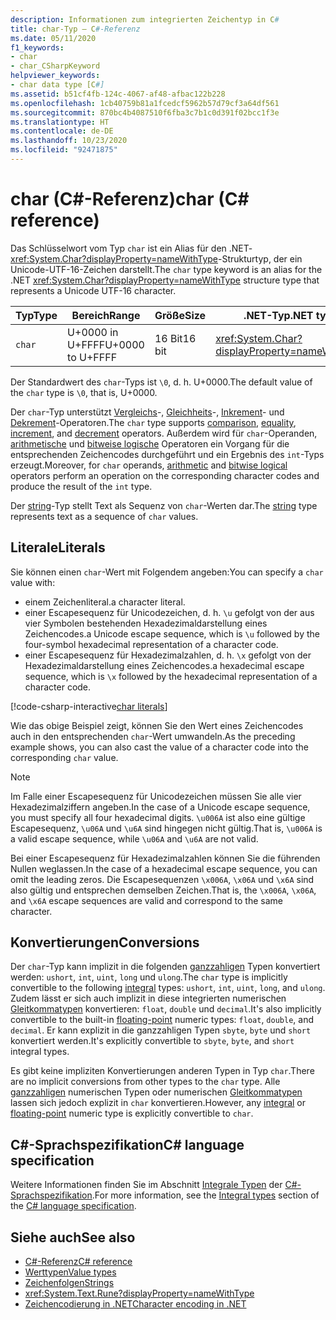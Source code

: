 ```yaml
---
description: Informationen zum integrierten Zeichentyp in C#
title: char-Typ – C#-Referenz
ms.date: 05/11/2020
f1_keywords:
- char
- char_CSharpKeyword
helpviewer_keywords:
- char data type [C#]
ms.assetid: b51cf4fb-124c-4067-af48-afbac122b228
ms.openlocfilehash: 1cb40759b81a1fcedcf5962b57d79cf3a64df561
ms.sourcegitcommit: 870bc4b4087510f6fba3c7b1c0d391f02bcc1f3e
ms.translationtype: HT
ms.contentlocale: de-DE
ms.lasthandoff: 10/23/2020
ms.locfileid: "92471875"
---
```

# <a name="char-c-reference"></a><span data-ttu-id="78524-103">char (C#-Referenz)</span><span class="sxs-lookup"><span data-stu-id="78524-103">char (C# reference)</span></span>

<span data-ttu-id="78524-104">Das Schlüsselwort vom Typ `char` ist ein Alias für den .NET-<xref:System.Char?displayProperty=nameWithType>-Strukturtyp, der ein Unicode-UTF-16-Zeichen darstellt.</span><span class="sxs-lookup"><span data-stu-id="78524-104">The `char` type keyword is an alias for the .NET <xref:System.Char?displayProperty=nameWithType> structure type that represents a Unicode UTF-16 character.</span></span>

|<span data-ttu-id="78524-105">Typ</span><span class="sxs-lookup"><span data-stu-id="78524-105">Type</span></span>|<span data-ttu-id="78524-106">Bereich</span><span class="sxs-lookup"><span data-stu-id="78524-106">Range</span></span>|<span data-ttu-id="78524-107">Größe</span><span class="sxs-lookup"><span data-stu-id="78524-107">Size</span></span>|<span data-ttu-id="78524-108">.NET-Typ</span><span class="sxs-lookup"><span data-stu-id="78524-108">.NET type</span></span>|
|----------|-----------|----------|-------------------------|
|`char`|<span data-ttu-id="78524-109">U+0000 in U+FFFF</span><span class="sxs-lookup"><span data-stu-id="78524-109">U+0000 to U+FFFF</span></span>|<span data-ttu-id="78524-110">16 Bit</span><span class="sxs-lookup"><span data-stu-id="78524-110">16 bit</span></span>|<xref:System.Char?displayProperty=nameWithType>|

<span data-ttu-id="78524-111">Der Standardwert des `char`-Typs ist `\0`, d. h. U+0000.</span><span class="sxs-lookup"><span data-stu-id="78524-111">The default value of the `char` type is `\0`, that is, U+0000.</span></span>

<span data-ttu-id="78524-112">Der `char`-Typ unterstützt [Vergleichs](../operators/comparison-operators.md)-, [Gleichheits](../operators/equality-operators.md)-, [Inkrement](../operators/arithmetic-operators.md#increment-operator-)- und [Dekrement](../operators/arithmetic-operators.md#decrement-operator---)-Operatoren.</span><span class="sxs-lookup"><span data-stu-id="78524-112">The `char` type supports [comparison](../operators/comparison-operators.md), [equality](../operators/equality-operators.md), [increment](../operators/arithmetic-operators.md#increment-operator-), and [decrement](../operators/arithmetic-operators.md#decrement-operator---) operators.</span></span> <span data-ttu-id="78524-113">Außerdem wird für `char`-Operanden, [arithmetische](../operators/arithmetic-operators.md) und [bitweise logische](../operators/bitwise-and-shift-operators.md) Operatoren ein Vorgang für die entsprechenden Zeichencodes durchgeführt und ein Ergebnis des `int`-Typs erzeugt.</span><span class="sxs-lookup"><span data-stu-id="78524-113">Moreover, for `char` operands, [arithmetic](../operators/arithmetic-operators.md) and [bitwise logical](../operators/bitwise-and-shift-operators.md) operators perform an operation on the corresponding character codes and produce the result of the `int` type.</span></span>

<span data-ttu-id="78524-114">Der [string](reference-types.md#the-string-type)-Typ stellt Text als Sequenz von `char`-Werten dar.</span><span class="sxs-lookup"><span data-stu-id="78524-114">The [string](reference-types.md#the-string-type) type represents text as a sequence of `char` values.</span></span>

## <a name="literals"></a><span data-ttu-id="78524-115">Literale</span><span class="sxs-lookup"><span data-stu-id="78524-115">Literals</span></span>

<span data-ttu-id="78524-116">Sie können einen `char`-Wert mit Folgendem angeben:</span><span class="sxs-lookup"><span data-stu-id="78524-116">You can specify a `char` value with:</span></span>

- <span data-ttu-id="78524-117">einem Zeichenliteral.</span><span class="sxs-lookup"><span data-stu-id="78524-117">a character literal.</span></span>
- <span data-ttu-id="78524-118">einer Escapesequenz für Unicodezeichen, d. h. `\u` gefolgt von der aus vier Symbolen bestehenden Hexadezimaldarstellung eines Zeichencodes.</span><span class="sxs-lookup"><span data-stu-id="78524-118">a Unicode escape sequence, which is `\u` followed by the four-symbol hexadecimal representation of a character code.</span></span>
- <span data-ttu-id="78524-119">einer Escapesequenz für Hexadezimalzahlen, d. h. `\x` gefolgt von der Hexadezimaldarstellung eines Zeichencodes.</span><span class="sxs-lookup"><span data-stu-id="78524-119">a hexadecimal escape sequence, which is `\x` followed by the hexadecimal representation of a character code.</span></span>

[!code-csharp-interactive[char literals](snippets/shared/CharType.cs#Literals)]

<span data-ttu-id="78524-120">Wie das obige Beispiel zeigt, können Sie den Wert eines Zeichencodes auch in den entsprechenden `char`-Wert umwandeln.</span><span class="sxs-lookup"><span data-stu-id="78524-120">As the preceding example shows, you can also cast the value of a character code into the corresponding `char` value.</span></span>

> [!NOTE]
> <span data-ttu-id="78524-121">Im Falle einer Escapesequenz für Unicodezeichen müssen Sie alle vier Hexadezimalziffern angeben.</span><span class="sxs-lookup"><span data-stu-id="78524-121">In the case of a Unicode escape sequence, you must specify all four hexadecimal digits.</span></span> <span data-ttu-id="78524-122">`\u006A` ist also eine gültige Escapesequenz, `\u06A` und `\u6A` sind hingegen nicht gültig.</span><span class="sxs-lookup"><span data-stu-id="78524-122">That is, `\u006A` is a valid escape sequence, while `\u06A` and `\u6A` are not valid.</span></span>
>
> <span data-ttu-id="78524-123">Bei einer Escapesequenz für Hexadezimalzahlen können Sie die führenden Nullen weglassen.</span><span class="sxs-lookup"><span data-stu-id="78524-123">In the case of a hexadecimal escape sequence, you can omit the leading zeros.</span></span> <span data-ttu-id="78524-124">Die Escapesequenzen `\x006A`, `\x06A` und `\x6A` sind also gültig und entsprechen demselben Zeichen.</span><span class="sxs-lookup"><span data-stu-id="78524-124">That is, the `\x006A`, `\x06A`, and `\x6A` escape sequences are valid and correspond to the same character.</span></span>

## <a name="conversions"></a><span data-ttu-id="78524-125">Konvertierungen</span><span class="sxs-lookup"><span data-stu-id="78524-125">Conversions</span></span>

<span data-ttu-id="78524-126">Der `char`-Typ kann implizit in die folgenden [ganzzahligen](integral-numeric-types.md) Typen konvertiert werden: `ushort`, `int`, `uint`, `long` und `ulong`.</span><span class="sxs-lookup"><span data-stu-id="78524-126">The `char` type is implicitly convertible to the following [integral](integral-numeric-types.md) types: `ushort`, `int`, `uint`, `long`, and `ulong`.</span></span> <span data-ttu-id="78524-127">Zudem lässt er sich auch implizit in diese integrierten numerischen [Gleitkommatypen](floating-point-numeric-types.md) konvertieren: `float`, `double` und `decimal`.</span><span class="sxs-lookup"><span data-stu-id="78524-127">It's also implicitly convertible to the built-in [floating-point](floating-point-numeric-types.md) numeric types: `float`, `double`, and `decimal`.</span></span> <span data-ttu-id="78524-128">Er kann explizit in die ganzzahligen Typen `sbyte`, `byte` und `short` konvertiert werden.</span><span class="sxs-lookup"><span data-stu-id="78524-128">It's explicitly convertible to `sbyte`, `byte`, and `short` integral types.</span></span>

<span data-ttu-id="78524-129">Es gibt keine impliziten Konvertierungen anderen Typen in Typ `char`.</span><span class="sxs-lookup"><span data-stu-id="78524-129">There are no implicit conversions from other types to the `char` type.</span></span> <span data-ttu-id="78524-130">Alle [ganzzahligen](integral-numeric-types.md) numerischen Typen oder numerischen [Gleitkommatypen](floating-point-numeric-types.md) lassen sich jedoch explizit in `char` konvertieren.</span><span class="sxs-lookup"><span data-stu-id="78524-130">However, any [integral](integral-numeric-types.md) or [floating-point](floating-point-numeric-types.md) numeric type is explicitly convertible to `char`.</span></span>

## <a name="c-language-specification"></a><span data-ttu-id="78524-131">C#-Sprachspezifikation</span><span class="sxs-lookup"><span data-stu-id="78524-131">C# language specification</span></span>

<span data-ttu-id="78524-132">Weitere Informationen finden Sie im Abschnitt [Integrale Typen](~/_csharplang/spec/types.md#integral-types) der [C#-Sprachspezifikation](~/_csharplang/spec/introduction.md).</span><span class="sxs-lookup"><span data-stu-id="78524-132">For more information, see the [Integral types](~/_csharplang/spec/types.md#integral-types) section of the [C# language specification](~/_csharplang/spec/introduction.md).</span></span>

## <a name="see-also"></a><span data-ttu-id="78524-133">Siehe auch</span><span class="sxs-lookup"><span data-stu-id="78524-133">See also</span></span>

- [<span data-ttu-id="78524-134">C#-Referenz</span><span class="sxs-lookup"><span data-stu-id="78524-134">C# reference</span></span>](../index.md)
- [<span data-ttu-id="78524-135">Werttypen</span><span class="sxs-lookup"><span data-stu-id="78524-135">Value types</span></span>](value-types.md)
- [<span data-ttu-id="78524-136">Zeichenfolgen</span><span class="sxs-lookup"><span data-stu-id="78524-136">Strings</span></span>](../../programming-guide/strings/index.md)
- <xref:System.Text.Rune?displayProperty=nameWithType>
- [<span data-ttu-id="78524-137">Zeichencodierung in .NET</span><span class="sxs-lookup"><span data-stu-id="78524-137">Character encoding in .NET</span></span>](../../../standard/base-types/character-encoding-introduction.md)
